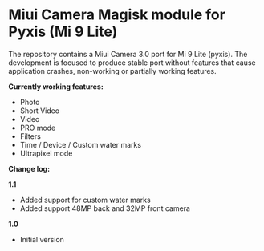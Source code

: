 # Miui Camera Magisk module for Pyxis (Mi 9 Lite)

The repository contains a Miui Camera 3.0 port for Mi 9 Lite (pyxis). The development is focused to produce stable port without features that cause application crashes,
non-working or partially working features.

__Currently working features:__

- Photo
- Short Video
- Video
- PRO mode
- Filters
- Time / Device / Custom water marks
- Ultrapixel mode

__Change log:__

__1.1__
- Added support for custom water marks
- Added support 48MP back and 32MP front camera

__1.0__
 - Initial version
